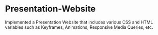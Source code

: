 # Presentation-Website
Implemented a Presentation Website that includes various CSS and HTML variables such as Keyframes, Animations, Responsive Media Queries, etc. 

